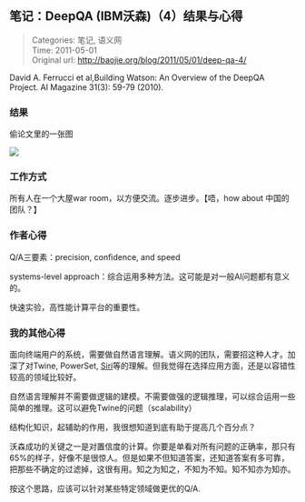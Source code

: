 笔记：DeepQA (IBM沃森)（4）结果与心得
---
    
> Categories: 笔记, 语义网  
> Time: 2011-05-01  
> Original url: <http://baojie.org/blog/2011/05/01/deep-qa-4/>
    
David A. Ferrucci et al,Building Watson: An Overview of the DeepQA Project. AI Magazine 31(3): 59-79 (2010).

### 结果

偷论文里的一张图

![](http://baojie.org/blog/wp-content/uploads/2011/05/watson-curve.png)

### 工作方式

所有人在一个大屋war room，以方便交流。逐步进步。【唔，how about 中国的团队？】

### 作者心得

Q/A三要素：precision, conﬁdence, and speed     

systems-level approach：综合运用多种方法。这可能是对一般AI问题都有意义的。

快速实验，高性能计算平台的重要性。

### 我的其他心得

面向终端用户的系统，需要做自然语言理解。语义网的团队，需要招这种人才。加深了对Twine, PowerSet, [Siri](http://baojie.org/blog/2011/05/01/siri/)等的理解。但我觉得在选择应用方面，还是以容错性较高的领域比较好。

自然语言理解并不需要做逻辑的建模。不需要做强的逻辑推理，可以综合运用一些简单的推理。这可以避免Twine的问题（scalability）

结构化知识，起辅助的作用，我很想知道到底有助于提高几个百分点？

沃森成功的关键之一是对置信度的计算。你要是单看对所有问题的正确率，那只有65%的样子，好像不是很惊人。但是如果不但知道答案，还知道答案有多可靠，把那些不确定的过滤掉，这很有用。知之为知之，不知为不知。知不知亦为知亦。

按这个思路，应该可以针对某些特定领域做更优的Q/A.    
    